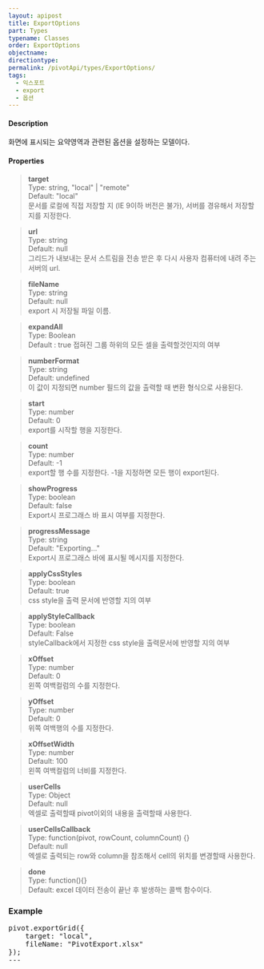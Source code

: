 ```yaml
---
layout: apipost
title: ExportOptions
part: Types
typename: Classes
order: ExportOptions
objectname: 
directiontype: 
permalink: /pivotApi/types/ExportOptions/
tags: 
  - 익스포트
  - export
  - 옵션
---
```


#### Description

화면에 표시되는 요약영역과 관련된 옵션을 설정하는 모델이다.  

#### Properties

> **target**  
> Type: string, "local" | "remote"  
> Default: "local"    
> 문서를 로컬에 직접 저장할 지 (IE 9이하 버전은 불가), 서버를 경유해서 저장할 지를 지정한다. 

> **url**   
> Type: string         
> Default: null   
> 그리드가 내보내는 문서 스트림을 전송 받은 후 다시 사용자 컴퓨터에 내려 주는 서버의 url.  

> **fileName**   
> Type: string         
> Default: null   
> export 시 저장될 파일 이름.  

> **expandAll**  
> Type: Boolean  
> Default : true
> 접혀진 그룹 하위의 모든 셀을 출력할것인지의 여부 

> **numberFormat**  
> Type: string   
> Default: undefined   
> 이 값이 지정되면 number 필드의 값을 출력할 때 변환 형식으로 사용된다.     

> **start**  
> Type: number    
> Default: 0  
> export를 시작할 행을 지정한다.    

> **count**  
> Type: number  
> Default: -1  
> export할 행 수를 지정한다. -1을 지정하면 모든 행이 export된다.    

> **showProgress**  
> Type: boolean  
> Default: false  
> Export시 프로그래스 바 표시 여부를 지정한다.     

> **progressMessage**  
> Type: string  
> Default: "Exporting..."  
> Export시 프로그래스 바에 표시될 메시지를 지정한다.    

> **applyCssStyles**  
> Type: boolean  
> Default: true  
> css style을 출력 문서에 반영할 지의 여부  

<a name="applyStyleCallback"></a>
> **applyStyleCallback**  
> Type: boolean  
> Default: False  
> styleCallback에서 지정한 css style을 출력문서에 반영할 지의 여부  

> **xOffset**  
> Type: number  
> Default: 0  
> 왼쪽 여백컬럼의 수를 지정한다.  

> **yOffset**  
> Type: number  
> Default: 0  
> 위쪽 여백행의 수를 지정한다.  

> **xOffsetWidth**  
> Type: number  
> Default: 100  
> 왼쪽 여백컬럼의 너비를 지정한다.  

> **userCells**  
> Type: Object  
> Default: null  
> 엑셀로 출력할때 pivot이외의 내용을 출력할때 사용한다.  

> **userCellsCallback**  
> Type: function(pivot, rowCount, columnCount) {}  
> Default: null  
> 엑셀로 출력되는 row와 column을 참조해서 cell의 위치를 변경할때 사용한다.  


> **done**  
> Type: function(){}  
> Default: 
> excel 데이터 전송이 끝난 후 발생하는 콜백 함수이다.    


### Example  

<pre class="prettyprint">
pivot.exportGrid({
    target: "local",
    fileName: "PivotExport.xlsx"
});
---

